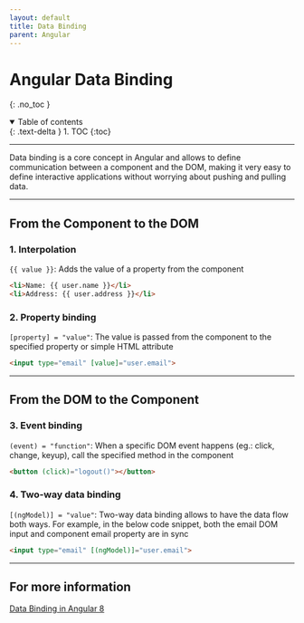 ```yaml
---
layout: default
title: Data Binding
parent: Angular
---
```


# Angular Data Binding
{: .no_toc }

<details open markdown="block">
  <summary>
    Table of contents
  </summary>
  {: .text-delta }
1. TOC
{:toc}
</details>

---



Data binding is a core concept in Angular and allows to define communication between a component and the DOM, making it very easy to define interactive applications without worrying about pushing and pulling data.


---

##  From the Component to the DOM
###    1. Interpolation
`{{ value }}`: Adds the value of a property from the component

```html
<li>Name: {{ user.name }}</li>
<li>Address: {{ user.address }}</li>
```

###   2. Property binding
`[property] = "value"`: The value is passed from the component to the specified property or simple HTML attribute

```html
<input type="email" [value]="user.email">
```


---

##  From the DOM to the Component

###  3. Event binding
`(event) = "function"`: When a specific DOM event happens (eg.: click, change, keyup), call the specified method in the component

```html
<button (click)="logout()"></button>
``` 

###  4. Two-way data binding
`[(ngModel)] = "value"`: Two-way data binding allows to have the data flow both ways. For example, in the below code snippet, both the email DOM input and component email property are in sync

```html
<input type="email" [(ngModel)]="user.email">
```



---

##  For more information

[Data Binding in Angular 8](https://www.javatpoint.com/data-binding-in-angular-8)